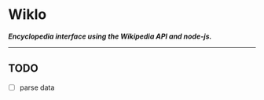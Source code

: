 # Wiklo
***Encyclopedia interface using the Wikipedia API and node-js.***

---

## TODO

* [ ] parse data

